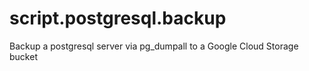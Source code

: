 # script.postgresql.backup
Backup a postgresql server via pg_dumpall to a Google Cloud Storage bucket

